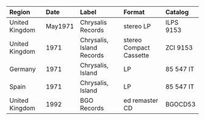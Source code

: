 | Region         | Date    | Label                     | Format                  | Catalog   |
|:---------------|:--------|:--------------------------|:------------------------|:----------|
| United Kingdom | May1971 | Chrysalis Records         | stereo LP               | ILPS 9153 |
| United Kingdom | 1971    | Chrysalis, Island Records | stereo Compact Cassette | ZCI 9153  |
| Germany        | 1971    | Chrysalis, Island         | LP                      | 85 547 IT |
| Spain          | 1971    | Chrysalis, Island         | LP                      | 85 547 IT |
| United Kingdom | 1992    | BGO Records               | ed remaster CD          | BGOCD53   |